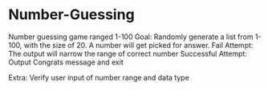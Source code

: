 ﻿# Number-Guessing
Number guessing game ranged 1-100
Goal: Randomly generate a list from 1-100, with the size of 20. A number will get picked for answer.
Fail Attempt: The output will narrow the range of correct number
Successful Attempt: Output Congrats message and exit

Extra: Verify user input of number range and data type

